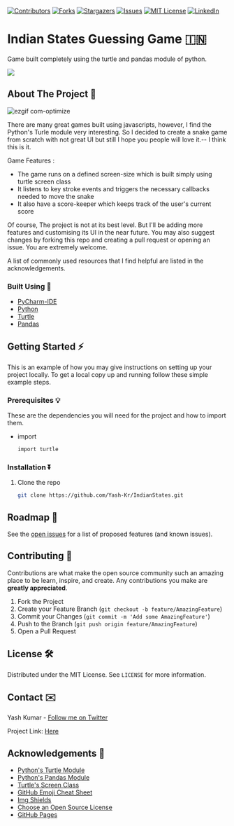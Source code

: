 <!--
*** Thanks for checking out the Best-README-Template. If you have a suggestion
*** that would make this better, please fork the repo and create a pull request
*** or simply open an issue with the tag "enhancement".
*** Thanks again! Now go create something AMAZING! :D
-->



<!-- PROJECT SHIELDS -->
<!--
*** I'm using markdown "reference style" links for readability.
*** Reference links are enclosed in brackets [ ] instead of parentheses ( ).
*** See the bottom of this document for the declaration of the reference variables
*** for contributors-url, forks-url, etc. This is an optional, concise syntax you may use.
*** https://www.markdownguide.org/basic-syntax/#reference-style-links
-->
[![Contributors][contributors-shield]][contributors-url]
[![Forks][forks-shield]][forks-url]
[![Stargazers][stars-shield]][stars-url]
[![Issues][issues-shield]][issues-url]
[![MIT License][license-shield]][license-url]
[![LinkedIn][linkedin-shield]][linkedin-url]



# Indian States Guessing Game 🇮🇳
  Game built completely using the turtle and pandas module of python.

<img src="https://forthebadge.com/images/badges/made-with-python.svg"> 




<!-- ABOUT THE PROJECT -->
## About The Project  👀

![ezgif com-optimize](https://user-images.githubusercontent.com/64688647/124385070-da24b580-dcf1-11eb-95de-185aaeb9bbbf.gif)


There are many great games built using javascripts, however, I find the Python's Turle module very interesting. So I decided to create a snake game from scratch with not great UI but still I hope you people will love it.-- I think this is it.

Game Features :
* The game runs on a defined screen-size which is built simply using turtle screen class
* It listens to key stroke events and triggers the necessary callbacks needed to move the snake
* It also have a score-keeper which keeps track of the user's current score

Of course, The project is not at its best level. But I'll be adding more features and customising its UI in the near future. You may also suggest changes by forking this repo and creating a pull request or opening an issue. You are extremely welcome.

A list of commonly used resources that I find helpful are listed in the acknowledgements.

### Built Using 🔧

* [PyCharm-IDE](https://www.jetbrains.com/pycharm/)
* [Python](https://www.python.org)
* [Turtle](https://docs.python.org/3/library/turtle.html) 
* [Pandas](https://pandas.pydata.org/docs/)


<!-- GETTING STARTED -->
## Getting Started ⚡️

This is an example of how you may give instructions on setting up your project locally.
To get a local copy up and running follow these simple example steps.

### Prerequisites 💡

These are the dependencies you will need for the project and how to import them.
* import
  ```sh
  import turtle
  ```

### Installation ⏬


1. Clone the repo
   ```sh
   git clone https://github.com/Yash-Kr/IndianStates.git
   ```


<!-- ROADMAP -->
## Roadmap 🚥

See the [open issues](https://github.com/Yash-Kr/IndianStates/issues) for a list of proposed features (and known issues).



<!-- CONTRIBUTING -->
## Contributing 🤝

Contributions are what make the open source community such an amazing place to be learn, inspire, and create. Any contributions you make are **greatly appreciated**.

1. Fork the Project
2. Create your Feature Branch (`git checkout -b feature/AmazingFeature`)
3. Commit your Changes (`git commit -m 'Add some AmazingFeature'`)
4. Push to the Branch (`git push origin feature/AmazingFeature`)
5. Open a Pull Request



<!-- LICENSE -->
## License 🛠

Distributed under the MIT License. See `LICENSE` for more information.



<!-- CONTACT -->
## Contact ✉️

Yash Kumar - [Follow me on Twitter](https://twitter.com/Name_is_Yash_)

Project Link: [Here](https://github.com/Yash-Kr/IndianStates/)



<!-- ACKNOWLEDGEMENTS -->
## Acknowledgements 🙂
* [Python's Turtle Module](https://docs.python.org/3/library/turtle.html)
* [Python's Pandas Module](https://pandas.pydata.org/docs/)
* [Turtle's Screen Class](https://docs.python.org/3/library/turtle.html#turtle.TurtleScreen)
* [GitHub Emoji Cheat Sheet](https://www.webpagefx.com/tools/emoji-cheat-sheet)
* [Img Shields](https://shields.io)
* [Choose an Open Source License](https://choosealicense.com)
* [GitHub Pages](https://pages.github.com)






<!-- MARKDOWN LINKS & IMAGES -->
<!-- https://www.markdownguide.org/basic-syntax/#reference-style-links -->
[contributors-shield]: https://img.shields.io/github/contributors/Yash-Kr/IndianStates?style=for-the-badge
[contributors-url]: https://github.com/Yash-Kr/IndianStates/graphs/contributors
[forks-shield]: https://img.shields.io/github/forks/Yash-Kr/IndianStates?style=for-the-badge
[forks-url]: https://github.com/Yash-Kr/IndianStates/network/members
[stars-shield]: https://img.shields.io/github/stars/Yash-Kr/IndianStates?style=for-the-badge
[stars-url]: https://github.com/Yash-Kr/IndianStates/stargazers
[issues-shield]: https://img.shields.io/github/issues/Yash-Kr/IndianStates?style=for-the-badge
[issues-url]: https://github.com/Yash-Kr/IndianStates/issues
[license-shield]: https://img.shields.io/github/license/Yash-Kr/IndianStates?style=for-the-badge
[license-url]: https://github.com/Yash-Kr/IndianStates/blob/master/LICENSE.txt
[linkedin-shield]: https://img.shields.io/badge/-LinkedIn-black.svg?style=for-the-badge&logo=linkedin&colorB=555
[linkedin-url]: www.linkedin.com/in/Yash-Kr
[product-screenshot]: images/screenshot.png

